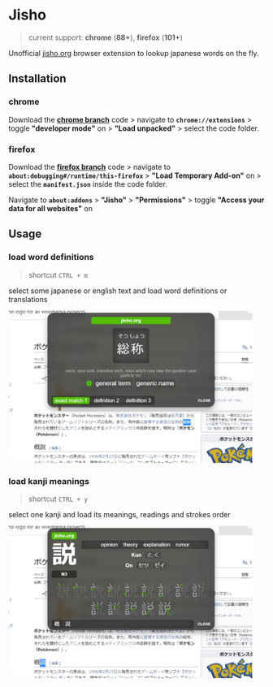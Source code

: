 # Jisho
> current support: **chrome** (**88+**), **firefox** (**101+**)

Unofficial [jisho.org](https://jisho.org) browser extension to lookup japanese words on the fly.

## Installation

### chrome
Download the [**chrome branch**](https://github.com/9elt/Jisho/tree/chrome) code > navigate to **`chrome://extensions`** > toggle **"developer mode"** on > **"Load unpacked"** > select the code folder.

### firefox
Download the [**firefox branch**](https://github.com/9elt/Jisho/tree/firefox) code > navigate to **`about:debugging#/runtime/this-firefox`** > **"Load Temporary Add-on"** on > select the **`manifest.json`** inside the code folder.

Navigate to **`about:addons`** > **"Jisho"** > **"Permissions"** > toggle **"Access your data for all websites"** on

## Usage

### load word definitions
> shortcut `CTRL + m`

select some japanese or english text 
and load word definitions or translations

<kbd>
<img src="https://github.com/9elt/Jisho/blob/readme_media/media/definition.jpg?v=0002" data-canonical-src="https://github.com/9elt/Jisho/blob/readme_media/media/definition.jpg" width="480" />
</kbd>

### load kanji meanings
> shortcut `CTRL + y`

select one kanji and load its meanings, readings and strokes order

<kbd>
<img src="https://github.com/9elt/Jisho/blob/readme_media/media/kanji.jpg?v=0002" data-canonical-src="https://github.com/9elt/Jisho/blob/readme_media/media/kanji.jpg" width="480" />
</kbd>
